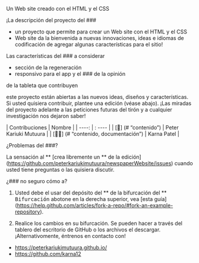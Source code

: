 ﻿<p align="centro">
  Un Web site creado con el HTML y el CSS  </p>

¡La descripción del proyecto del ###

 - un proyecto que permite para crear un Web site con el HTML y el CSS 
- Web site da la bienvenida a nuevas innovaciones, ideas e idiomas de codificación de agregar algunas características para el sitio!

Las características del ### a considerar

 - sección de la regeneración
 - responsivo para el app y el ### de la opinión


 de la tableta que contribuyen

 este proyecto están abiertas a las nuevos ideas, diseños y características. Si usted quisiera contribuir, plantee una edición (véase abajo). ¡Las miradas del proyecto adelante a las peticiones futuras del tirón y a cualquier investigación nos dejaron saber!

<!-- ALL-CONTRIBUTORS-LIST:START -->

| Contribuciones | Nombre |
| ----: | : ---- |
|  [🔢] (# “contenido”) | Peter Kariuki Mutuura |
|  [🔢📖] (# “contenido, documentación”) | Karna Patel |    <!-- ALL-CONTRIBUTORS-LIST:END -->

¿Problemas del ###?

La sensación al ** [crea libremente un ** de la edición] (https://github.com/peterkariukimutuura/newspaperWebsite/issues) cuando usted tiene preguntas o las quisiera discutir.

¿### no seguro cómo a?

1. Usted debe el usar del depósito del ** de la bifurcación del ** <kbd>Bifurcación</kbd> abotone en la derecha superior, vea [esta guía] (https://help.github.com/articles/fork-a-repo/#fork-an-example-repository).

2. Realice los cambios en su bifurcación. Se pueden hacer a través del tablero del escritorio de GitHub o los archivos el descargar. ¡Alternativomente, éntrenos en contacto con!

- https://peterkariukimutuura.github.io/
 - https://github.com/karna12    
